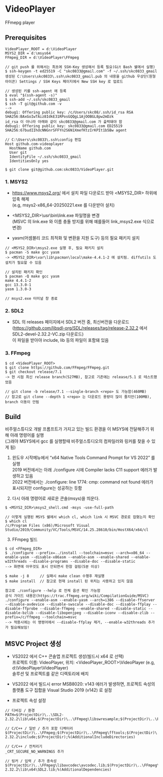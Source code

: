 # VideoPlayer
FFmepg player

## Prerequisites

```
VideoPlayer_ROOT = d:\VideoPlayer
MSYS2_DIR = d:\msys64
FFmpeg_DIR = d:\VideoPlayer\FFmpeg
```

```
// git push 를 위해서는 최초에 SSH-Key 생성해서 등록 필요(Git Bash 쉘에서 실행)
$ ssh-keygen -t ed25519 -C "skc0833@gmail.com" -f ~/.ssh/skc0833_gmail
생성된 C:\Users\skc0833\.ssh\skc0833_gmail.pub 의 내용을 github 우상단(원형 아이콘) Settings / SSH Keys 페이지에서 New SSH key 로 업로드

// 생성된 키를 ssh-agent 에 등록
$ eval "$(ssh-agent -s)"
$ ssh-add ~/.ssh/skc0833_gmail
$ ssh -T git@github.com -v
-->
debug1: Offering public key: /c/Users/skc08/.ssh/id_rsa RSA SHA256:BAxGoIwTAiz8IdkE31RPosGQQgL1AjOOBGL8pw2mDzk
id_rsa 이 아니라 아래와 같이 skc0833@gmail.com 가 출력돼야 함
debug1: Offering public key: skc0833@gmail.com ED25519 SHA256:67budIIhdcNNGnrSFFYn2S6N1XmefKtzIrKPIt1b5Bw agent

// C:\Users\skc0833\.ssh\config 편집
Host github.com-videoplayer
  HostName github.com
  User git
  IdentityFile ~/.ssh/skc0833_gmail
  IdentitiesOnly yes

$ git clone git@github.com:skc0833/VideoPlayer.git
```

### 1. MSYS2

* https://www.msys2.org/ 에서 설치 파일 다운로드 받아 <MSYS2_DIR> 하위에 압축 해제<br/>
(e.g, msys2-x86_64-20250221.exe 를 다운받아 설치)

* <MSYS2_DIR>\usr\bin\link.exe 파일명을 변경<br/>
(MSVC 의 link.exe 와 이름 충돌 방지를 위해 예를들어 link_msys2.exe 식으로 변경)

* yasm(어셈블리 코드 최적화 및 변환을 지원 도구) 등의 필요 패키지 설치<br/>
```
// <MSYS2_DIR>\msys2.exe 실행 후, 필요 패키지 설치
$ pacman -S make gcc yasm
-> <MSYS2_DIR>\var\lib\pacman\local\make-4.4.1-2 에 설치됨. diffutils 도 설치가 필요할 수 있음

// 설치된 패키지 확인
$ pacman -Q make gcc yasm
make 4.4.1-2
gcc 13.3.0-1
yasm 1.3.0-3

// msys2.exe 터미널 창 종료
```

### 2. SDL2

* SDL 의 releases 페이지에서 SDL2 버전 중, 최신버전을 다운로드<br/>
(https://github.com/libsdl-org/SDL/releases/tag/release-2.32.2 에서 SDL2-devel-2.32.2-VC.zip 다운로드)<br/>
이 파일을 받아야 include, lib 등의 파일이 포함돼 있음

### 3. FFmpeg
```
$ cd <VideoPlayer_ROOT>
$ git clone https://github.com/FFmpeg/FFmpeg.git
$ git checkout release/7.1
-> 현 시점 최신 release branch(527MB), 참고로 기존에는 release/5.1 로 테스트했었음

// git clone -b release/7.1 --single-branch <repo> 도 가능함(460MB)
// 참고로 git clone --depth 1 <repo> 는 다운로드 용량이 많이 줄지만(100MB), branch 이동이 안됨
```


## Build

비주얼스튜디오 개발 프롬프트가 가지고 있는 빌드 환경을 이 MSYS에 전달해주기 위해 아래 명령어를 실행<br/>
(그래야 MSYS에서 gcc 를 실행할때 비주얼스튜디오의 컴파일러와 링커를 찾을 수 있게 됨)

1) 윈도우 시작메뉴에서 “x64 Native Tools Command Prompt for VS 2022” 를 실행<br/>
2019 버전에서는 아래 ./configure 시에 Compiler lacks C11 support 에러가 발생하고 있음<br/>
2022 버전에서는 ./configure: line 1774: cmp: command not found 에러가 표시되지만 configure는 성공하는 듯함<br/>

2) 다시 아래 명령어로 새로운 콘솔(msys)을 띄운다.<br/>
```
$ <MSYS2_DIR>\msys2_shell.cmd -msys -use-full-path

// 이렇게 실행된 MSYS 쉘에서 which cl, which link 시 MSVC 경로로 잡혔는지 확인
$ which cl
/c/Program Files (x86)/Microsoft Visual Studio/2019/Community/VC/Tools/MSVC/14.25.28610/bin/HostX64/x64/cl
```

3) FFmpeg 빌드
```
$ cd <FFmpeg_DIR>
$ ./configure --prefix=../install --toolchain=msvc --arch=x86_64 --enable-yasm --disable-x86asm --enable-asm --enable-shared --enable-w32threads --disable-programs --disable-doc --disable-static
--> 화면에 아무것도 표시 안되면서 한참 걸림(5분 이상)

$ make -j 8     // 실패시 make clean 수행후 재실행
$ make install  // 참고로 현재 install 된 위치는 사용하고 있지 않음

참고로 ./configure --help 로 전체 옵션 확인 가능함
공식 가이드 내용은(https://trac.ffmpeg.org/wiki/CompilationGuide/MSVC)
./configure --enable-asm --enable-yasm --arch=i386 --disable-ffserver --disable-avdevice --disable-swscale --disable-doc --disable-ffplay --disable-ffprobe --disable-ffmpeg --enable-shared --disable-static --disable-bzlib --disable-libopenjpeg --disable-iconv --disable-zlib --prefix=/c/ffmpeg --toolchain=msvc
--> 적용시에는 이 명령어에서 --disable-ffplay 제거, --enable-w32threads 추가가 필요해보임!
```

## MSVC Project 생성

* VS2022 에서 C++ 콘솔앱 프로젝트 생성(빌드시 x64 로 선택)<br/>
프로젝트 이름: VideoPlayer, 위치: <VideoPlayer_ROOT>\VideoPlayer (e.g, d:\VideoPlayer\VideoPlayer)<br/>
솔루션 및 프로젝트를 같은 디렉토리에 배치

* VS2022 에서 빌드시 error MSB8020: v143 에러가 발생하면, 프로젝트 속성의 플랫폼 도구 집합을 Visual Studio 2019 (v142) 로 설정

* 프로젝트 속성 설정
```
// 디버깅 / 환경
PATH=$(ProjectDir)\..\SDL2-2.32.2\lib\x64;$(ProjectDir)\..\FFmpeg\libswresample;$(ProjectDir)\..\FFmpeg\libavfilter;$(ProjectDir)\..\FFmpeg\libswscale;$(ProjectDir)\..\FFmpeg\libavformat;$(ProjectDir)\..\FFmpeg\libavutil;$(ProjectDir)\..\FFmpeg\libavcodec;$(ProjectDir)\..\FFmpeg\libavdevice;$(ProjectDir)\..\FFmpeg\libpostproc;%PATH%

// C/C++ / 일반 / 추가 포함 디렉터리
$(ProjectDir)\..\FFmpeg;$(ProjectDir)\..\FFmpeg\fftools;$(ProjectDir)\..\SDL2-2.32.2\include;$(ProjectDir);%(AdditionalIncludeDirectories)

// C/C++ / 전처리기
_CRT_SECURE_NO_WARNINGS 추가

// 링커 / 입력 / 추가 종속성
$(ProjectDir)\..\FFmpeg\libavcodec\avcodec.lib;$(ProjectDir)\..\FFmpeg\libavutil\avutil.lib;$(ProjectDir)\..\FFmpeg\libavformat\avformat.lib;$(ProjectDir)\..\FFmpeg\libswscale\swscale.lib;$(ProjectDir)\..\FFmpeg\libavfilter\avfilter.lib;$(ProjectDir)\..\FFmpeg\libswresample\swresample.lib;$(ProjectDir)\..\FFmpeg\libavdevice\avdevice.lib;$(ProjectDir)\..\SDL2-2.32.2\lib\x64\SDL2.lib;%(AdditionalDependencies)
